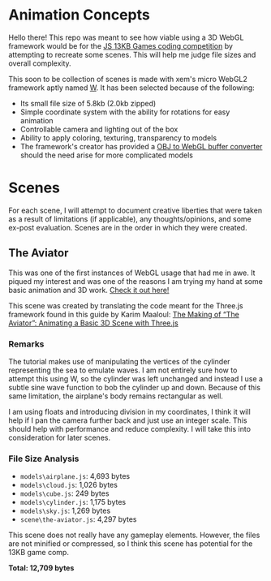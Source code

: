 # Animation Concepts

Hello there! This repo was meant to see how viable using a 3D WebGL framework would be for the [JS 13KB Games coding competition](https://js13kgames.com/) by attempting to recreate some scenes. This will help me judge file sizes and overall complexity.

This soon to be collection of scenes is made with xem's micro WebGL2 framework aptly named [W](https://xem.github.io/W/). It has been selected because of the following:
- Its small file size of 5.8kb (2.0kb zipped)
- Simple coordinate system with the ability for rotations for easy animation
- Controllable camera and lighting out of the box
- Ability to apply coloring, texturing, transparency to models
- The framework's creator has provided a [OBJ to WebGL buffer converter](https://xem.github.io/W/obj2js/) should the need arise for more complicated models

# Scenes

For each scene, I will attempt to document creative liberties that were taken as a result of limitations (if applicable), any thoughts/opinions, and some ex-post evaluation. Scenes are in the order in which they were created.

## The Aviator

This was one of the first instances of WebGL usage that had me in awe. It piqued my interest and was one of the reasons I am trying my hand at some basic animation and 3D work. [Check it out here!](https://tympanus.net/Tutorials/TheAviator/index.html)

This scene was created by translating the code meant for the Three.js framework found in this guide by Karim Maaloul: [The Making of “The Aviator”: Animating a Basic 3D Scene with Three.js](https://tympanus.net/codrops/2016/04/26/the-aviator-animating-basic-3d-scene-threejs/)

### Remarks

The tutorial makes use of manipulating the vertices of the cylinder representing the sea to emulate waves. I am not entirely sure how to attempt this using W, so the cylinder was left unchanged and instead I use a subtle sine wave function to bob the cylinder up and down. Because of this same limitation, the airplane's body remains rectangular as well.

I am using floats and introducing division in my coordinates, I think it will help if I pan the camera further back and just use an integer scale. This should help with performance and reduce complexity. I will take this into consideration for later scenes.

### File Size Analysis

- `models\airplane.js`: 4,693 bytes
- `models\cloud.js`: 1,026 bytes
- `models\cube.js`: 249 bytes
- `models\cylinder.js`: 1,175 bytes
- `models\sky.js`: 1,269 bytes
- `scene\the-aviator.js`: 4,297 bytes

This scene does not really have any gameplay elements. However, the files are not minified or compressed, so I think this scene has potential for the 13KB game comp.

**Total: 12,709 bytes**